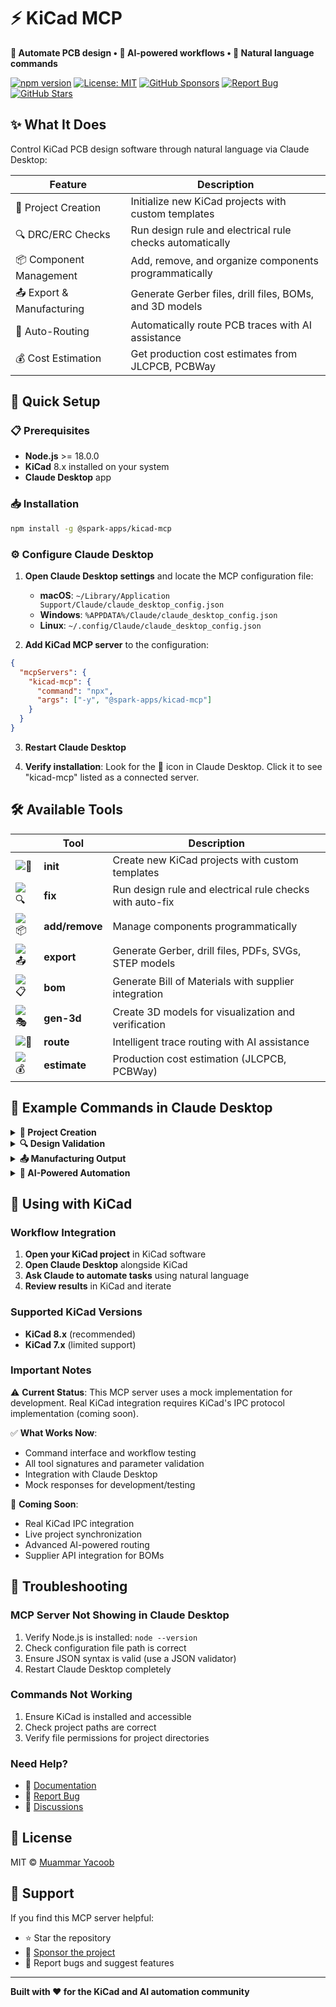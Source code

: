 # ⚡ KiCad MCP

**🔧 Automate PCB design • 🤖 AI-powered workflows • 🚀 Natural language commands**

[![npm version](https://img.shields.io/npm/v/@spark-apps/kicad-mcp?style=flat-square)](https://www.npmjs.com/package/@spark-apps/kicad-mcp)
[![License: MIT](https://img.shields.io/badge/License-MIT-yellow?style=flat-square)](https://opensource.org/licenses/MIT)
[![GitHub Sponsors](https://img.shields.io/github/sponsors/muammar-yacoob?style=social)](https://github.com/sponsors/muammar-yacoob)
[![Report Bug](https://img.shields.io/badge/Report-Bug-red?style=flat-square)](https://github.com/muammar-yacoob/kicad-mcp/issues)
[![GitHub Stars](https://img.shields.io/github/stars/muammar-yacoob/kicad-mcp?style=social)](https://github.com/muammar-yacoob/kicad-mcp)

## ✨ What It Does

Control KiCad PCB design software through natural language via Claude Desktop:

| Feature                   | Description                                              |
| ------------------------- | -------------------------------------------------------- |
| 🎨 Project Creation       | Initialize new KiCad projects with custom templates      |
| 🔍 DRC/ERC Checks         | Run design rule and electrical rule checks automatically |
| 📦 Component Management   | Add, remove, and organize components programmatically    |
| 📤 Export & Manufacturing | Generate Gerber files, drill files, BOMs, and 3D models  |
| 🔄 Auto-Routing           | Automatically route PCB traces with AI assistance        |
| 💰 Cost Estimation        | Get production cost estimates from JLCPCB, PCBWay        |

## 🚀 Quick Setup

### 📋 Prerequisites

- **Node.js** >= 18.0.0
- **KiCad** 8.x installed on your system
- **Claude Desktop** app

### 📥 Installation

```bash
npm install -g @spark-apps/kicad-mcp
```

### ⚙️ Configure Claude Desktop

1. **Open Claude Desktop settings** and locate the MCP configuration file:
   - **macOS**: `~/Library/Application Support/Claude/claude_desktop_config.json`
   - **Windows**: `%APPDATA%/Claude/claude_desktop_config.json`
   - **Linux**: `~/.config/Claude/claude_desktop_config.json`

2. **Add KiCad MCP server** to the configuration:

```json
{
  "mcpServers": {
    "kicad-mcp": {
      "command": "npx",
      "args": ["-y", "@spark-apps/kicad-mcp"]
    }
  }
}
```

3. **Restart Claude Desktop**

4. **Verify installation**: Look for the 🔌 icon in Claude Desktop. Click it to see "kicad-mcp" listed as a connected server.

## 🛠️ Available Tools

|                                                                            | Tool           | Description                                              |
| -------------------------------------------------------------------------- | -------------- | -------------------------------------------------------- |
| ![🎨](https://img.shields.io/badge/🎨-Project_Init-blue?style=flat-square) | **init**       | Create new KiCad projects with custom templates          |
| ![🔍](https://img.shields.io/badge/🔍-DRC%2FERC-green?style=flat-square)   | **fix**        | Run design rule and electrical rule checks with auto-fix |
| ![📦](https://img.shields.io/badge/📦-Components-orange?style=flat-square) | **add/remove** | Manage components programmatically                       |
| ![📤](https://img.shields.io/badge/📤-Export-purple?style=flat-square)     | **export**     | Generate Gerber, drill files, PDFs, SVGs, STEP models    |
| ![📋](https://img.shields.io/badge/📋-BOM-teal?style=flat-square)          | **bom**        | Generate Bill of Materials with supplier integration     |
| ![🎭](https://img.shields.io/badge/🎭-3D_Model-indigo?style=flat-square)   | **gen-3d**     | Create 3D models for visualization and verification      |
| ![🔄](https://img.shields.io/badge/🔄-Auto_Route-red?style=flat-square)    | **route**      | Intelligent trace routing with AI assistance             |
| ![💰](https://img.shields.io/badge/💰-Cost_Est-yellow?style=flat-square)   | **estimate**   | Production cost estimation (JLCPCB, PCBWay)              |

## 💬 Example Commands in Claude Desktop

<details>
<summary><strong>🎨 Project Creation</strong></summary>

> "Create a new 4-layer PCB project for ESP32 development"

> "Initialize a simple Arduino shield project"

</details>

<details>
<summary><strong>🔍 Design Validation</strong></summary>

> "Run DRC checks on my current board and fix all errors"

> "Check for electrical rule violations in the schematic"

</details>

<details>
<summary><strong>📤 Manufacturing Output</strong></summary>

> "Export Gerber files for JLCPCB fabrication"

> "Generate a complete BOM with supplier links"

> "Create a 3D STEP model for mechanical verification"

</details>

<details>
<summary><strong>🤖 AI-Powered Automation</strong></summary>

> "Auto-route all remaining traces on the power supply section"

> "Estimate production cost for 100 units via JLCPCB"

> "Optimize component placement for thermal management"

</details>

## 🔧 Using with KiCad

### Workflow Integration

1. **Open your KiCad project** in KiCad software
2. **Open Claude Desktop** alongside KiCad
3. **Ask Claude to automate tasks** using natural language
4. **Review results** in KiCad and iterate

### Supported KiCad Versions

- **KiCad 8.x** (recommended)
- **KiCad 7.x** (limited support)

### Important Notes

⚠️ **Current Status**: This MCP server uses a mock implementation for development. Real KiCad integration requires KiCad's IPC protocol implementation (coming soon).

✅ **What Works Now**:

- Command interface and workflow testing
- All tool signatures and parameter validation
- Integration with Claude Desktop
- Mock responses for development/testing

🔄 **Coming Soon**:

- Real KiCad IPC integration
- Live project synchronization
- Advanced AI-powered routing
- Supplier API integration for BOMs

## 🐛 Troubleshooting

### MCP Server Not Showing in Claude Desktop

1. Verify Node.js is installed: `node --version`
2. Check configuration file path is correct
3. Ensure JSON syntax is valid (use a JSON validator)
4. Restart Claude Desktop completely

### Commands Not Working

1. Ensure KiCad is installed and accessible
2. Check project paths are correct
3. Verify file permissions for project directories

### Need Help?

- 📖 [Documentation](https://github.com/muammar-yacoob/kicad-mcp)
- 🐛 [Report Bug](https://github.com/muammar-yacoob/kicad-mcp/issues)
- 💬 [Discussions](https://github.com/muammar-yacoob/kicad-mcp/discussions)

## 📝 License

MIT © [Muammar Yacoob](https://github.com/muammar-yacoob)

## 🌟 Support

If you find this MCP server helpful:

- ⭐ Star the repository
- 💖 [Sponsor the project](https://github.com/sponsors/muammar-yacoob)
- 🐛 Report bugs and suggest features

---

**Built with ❤️ for the KiCad and AI automation community**
